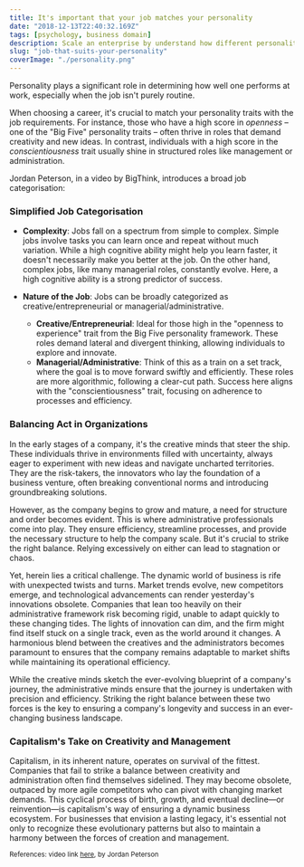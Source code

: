 ```yaml
---
title: It's important that your job matches your personality
date: "2018-12-13T22:40:32.169Z"
tags: [psychology, business domain]
description: Scale an enterprise by understand how different personalities map to different kinds of jobs, and who'd be good or sucks at what.
slug: "job-that-suits-your-personality"
coverImage: "./personality.png"
---
```


Personality plays a significant role in determining how well one performs at work, especially when the job isn't purely routine.

When choosing a career, it's crucial to match your personality traits with the job requirements. For instance, those who have a high score in _openness_ – one of the "Big Five" personality traits – often thrive in roles that demand creativity and new ideas. In contrast, individuals with a high score in the _conscientiousness_ trait usually shine in structured roles like management or administration.

Jordan Peterson, in a video by BigThink, introduces a broad job categorisation:

### Simplified Job Categorisation

- **Complexity**: Jobs fall on a spectrum from simple to complex. Simple jobs involve tasks you can learn once and repeat without much variation. While a high cognitive ability might help you learn faster, it doesn't necessarily make you better at the job. On the other hand, complex jobs, like many managerial roles, constantly evolve. Here, a high cognitive ability is a strong predictor of success.

- **Nature of the Job**: Jobs can be broadly categorized as creative/entrepreneurial or managerial/administrative.
  - **Creative/Entrepreneurial**: Ideal for those high in the "openness to experience" trait from the Big Five personality framework. These roles demand lateral and divergent thinking, allowing individuals to explore and innovate.
  - **Managerial/Administrative**: Think of this as a train on a set track, where the goal is to move forward swiftly and efficiently. These roles are more algorithmic, following a clear-cut path. Success here aligns with the "conscientiousness" trait, focusing on adherence to processes and efficiency.

### Balancing Act in Organizations

In the early stages of a company, it's the creative minds that steer the ship. These individuals thrive in environments filled with uncertainty, always eager to experiment with new ideas and navigate uncharted territories. They are the risk-takers, the innovators who lay the foundation of a business venture, often breaking conventional norms and introducing groundbreaking solutions.

However, as the company begins to grow and mature, a need for structure and order becomes evident. This is where administrative professionals come into play. They ensure efficiency, streamline processes, and provide the necessary structure to help the company scale. But it's crucial to strike the right balance. Relying excessively on either can lead to stagnation or chaos.

Yet, herein lies a critical challenge. The dynamic world of business is rife with unexpected twists and turns. Market trends evolve, new competitors emerge, and technological advancements can render yesterday's innovations obsolete. Companies that lean too heavily on their administrative framework risk becoming rigid, unable to adapt quickly to these changing tides. The lights of innovation can dim, and the firm might find itself stuck on a single track, even as the world around it changes. A harmonious blend between the creatives and the administrators becomes paramount to ensures that the company remains adaptable to market shifts while maintaining its operational efficiency.

While the creative minds sketch the ever-evolving blueprint of a company's journey, the administrative minds ensure that the journey is undertaken with precision and efficiency. Striking the right balance between these two forces is the key to ensuring a company's longevity and success in an ever-changing business landscape.

### Capitalism's Take on Creativity and Management

Capitalism, in its inherent nature, operates on survival of the fittest. Companies that fail to strike a balance between creativity and administration often find themselves sidelined. They may become obsolete, outpaced by more agile competitors who can pivot with changing market demands. This cyclical process of birth, growth, and eventual decline—or reinvention—is capitalism's way of ensuring a dynamic business ecosystem. For businesses that envision a lasting legacy, it's essential not only to recognize these evolutionary patterns but also to maintain a harmony between the forces of creation and management.

<small>References: video link <a href="http://bit.ly/2PzUeTn" target="_blank">here</a>, by Jordan Peterson</small>
